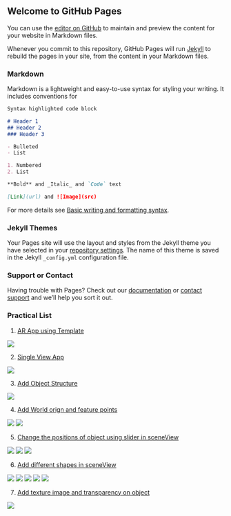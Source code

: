 ## Welcome to GitHub Pages

You can use the [editor on GitHub](https://github.com/amanbind007/AR-VR-Practical-and-Assignment/edit/gh-pages/index.md) to maintain and preview the content for your website in Markdown files.

Whenever you commit to this repository, GitHub Pages will run [Jekyll](https://jekyllrb.com/) to rebuild the pages in your site, from the content in your Markdown files.

### Markdown

Markdown is a lightweight and easy-to-use syntax for styling your writing. It includes conventions for

```markdown
Syntax highlighted code block

# Header 1
## Header 2
### Header 3

- Bulleted
- List

1. Numbered
2. List

**Bold** and _Italic_ and `Code` text

[Link](url) and ![Image](src)
```

For more details see [Basic writing and formatting syntax](https://docs.github.com/en/github/writing-on-github/getting-started-with-writing-and-formatting-on-github/basic-writing-and-formatting-syntax).

### Jekyll Themes

Your Pages site will use the layout and styles from the Jekyll theme you have selected in your [repository settings](https://github.com/amanbind007/AR-VR-Practical-and-Assignment/settings/pages). The name of this theme is saved in the Jekyll `_config.yml` configuration file.

### Support or Contact

Having trouble with Pages? Check out our [documentation](https://docs.github.com/categories/github-pages-basics/) or [contact support](https://support.github.com/contact) and we’ll help you sort it out.


### Practical List
1. [AR App using Template](https://github.com/amanbind007/AR-VR-Practical-and-Assignment/tree/main/AR-VR%20Practical/ARTemplateApp)

![](https://github.com/amanbind007/AR-VR-Practical-and-Assignment/blob/main/AR-VR%20Practical/ARTemplateApp/Simulator%20Screen%20Shot%20-%20iPhone%2011%20-%202022-03-05%20at%2001.12.08.png) 



2. [Single View App](https://github.com/amanbind007/AR-VR-Practical-and-Assignment/tree/main/AR-VR%20Practical/SingleViewAppAR)

![](https://github.com/amanbind007/AR-VR-Practical-and-Assignment/blob/main/AR-VR%20Practical/SingleViewAppAR/Simulator%20Screen%20Shot%20-%20iPhone%2011%20-%202022-03-05%20at%2001.17.05.png)



3. [Add Object Structure](https://github.com/amanbind007/AR-VR-Practical-and-Assignment/tree/main/AR-VR%20Practical/BoxARApp)

![](https://github.com/amanbind007/AR-VR-Practical-and-Assignment/blob/main/AR-VR%20Practical/BoxARApp/Simulator%20Screen%20Shot%20-%20iPhone%2011%20-%202022-03-05%20at%2001.14.04.png)



4. [Add World orign and feature points](https://github.com/amanbind007/AR-VR-Practical-and-Assignment/tree/main/AR-VR%20Practical/WorldOriginApp)

![](https://github.com/amanbind007/AR-VR-Practical-and-Assignment/blob/main/AR-VR%20Practical/WorldOriginApp/Simulator%20Screen%20Shot%20-%20iPhone%2013%20Pro%20Max%20-%202022-03-05%20at%2001.08.50.png)
![](https://github.com/amanbind007/AR-VR-Practical-and-Assignment/blob/main/AR-VR%20Practical/WorldOriginApp/Simulator%20Screen%20Shot%20-%20iPhone%2013%20Pro%20Max%20-%202022-03-05%20at%2001.09.11.png)



5. [Change the positions of object using slider in sceneView](https://github.com/amanbind007/AR-VR-Practical-and-Assignment/tree/main/AR-VR%20Practical/ARSliderApp1)

![](https://github.com/amanbind007/AR-VR-Practical-and-Assignment/blob/main/AR-VR%20Practical/ARSliderApp1/Simulator%20Screen%20Shot%20-%20iPhone%2011%20-%202022-03-05%20at%2001.10.38.png)
![](https://github.com/amanbind007/AR-VR-Practical-and-Assignment/blob/main/AR-VR%20Practical/ARSliderApp1/Simulator%20Screen%20Shot%20-%20iPhone%2011%20-%202022-03-05%20at%2001.10.42.png)
![](https://github.com/amanbind007/AR-VR-Practical-and-Assignment/blob/main/AR-VR%20Practical/ARSliderApp1/Simulator%20Screen%20Shot%20-%20iPhone%2011%20-%202022-03-05%20at%2001.11.09.png)



6. [Add different shapes in sceneView](https://github.com/amanbind007/AR-VR-Practical-and-Assignment/tree/main/AR-VR%20Practical/AddVariousNodesAR)

![](https://github.com/amanbind007/AR-VR-Practical-and-Assignment/blob/main/AR-VR%20Practical/AddVariousNodesAR/Simulator%20Screen%20Shot%20-%20iPhone%2011%20-%202022-03-05%20at%2001.06.09.png)
![](https://github.com/amanbind007/AR-VR-Practical-and-Assignment/blob/main/AR-VR%20Practical/AddVariousNodesAR/Simulator%20Screen%20Shot%20-%20iPhone%2011%20-%202022-03-05%20at%2001.06.20.png)
![](https://github.com/amanbind007/AR-VR-Practical-and-Assignment/blob/main/AR-VR%20Practical/AddVariousNodesAR/Simulator%20Screen%20Shot%20-%20iPhone%2011%20-%202022-03-05%20at%2001.06.25.png)
![](https://github.com/amanbind007/AR-VR-Practical-and-Assignment/blob/main/AR-VR%20Practical/AddVariousNodesAR/Simulator%20Screen%20Shot%20-%20iPhone%2011%20-%202022-03-05%20at%2001.06.29.png)
![](https://github.com/amanbind007/AR-VR-Practical-and-Assignment/blob/main/AR-VR%20Practical/AddVariousNodesAR/Simulator%20Screen%20Shot%20-%20iPhone%2011%20-%202022-03-05%20at%2001.06.35.png)



7. [Add texture image and transparency on object](https://github.com/amanbind007/AR-VR-Practical-and-Assignment/tree/main/AR-VR%20Practical/MaterialAppAR)

![](https://github.com/amanbind007/AR-VR-Practical-and-Assignment/blob/main/AR-VR%20Practical/MaterialAppAR/Simulator%20Screen%20Shot%20-%20iPhone%2011%20-%202022-03-05%20at%2001.14.59.png)



   
 

